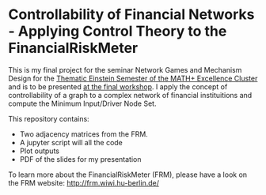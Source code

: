 # Controllability of Financial Networks - Applying Control Theory to the FinancialRiskMeter

This is my final project for the seminar Network Games and Mechanism Design for the [Thematic Einstein Semester of the MATH+ Excellence Cluster](https://www3.math.tu-berlin.de/combi/dmg/TES-Summer2019/index.html) and is to be presented [at the final workshop](https://www3.math.tu-berlin.de/combi/dmg/TES-Summer2019/final_workshop.html). I apply the concept of controllability of a graph to a complex network of financial instituitions and compute the Minimum Input/Driver Node Set.

This repository contains:
- Two adjacency matrices from the FRM.
- A jupyter script will all the code
- Plot outputs
- PDF of the slides for my presentation

To learn more about the FinancialRiskMeter (FRM), please have a look on the FRM website: http://frm.wiwi.hu-berlin.de/
